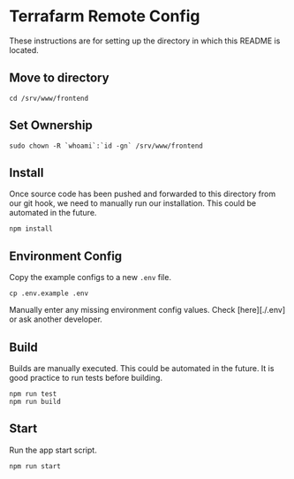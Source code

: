 # Terrafarm Remote Config

These instructions are for setting up the directory in which this README is located.

## Move to directory
```
cd /srv/www/frontend
```

## Set Ownership
```
sudo chown -R `whoami`:`id -gn` /srv/www/frontend
```

## Install
Once source code has been pushed and forwarded to this directory from our git hook,
we need to manually run our installation. This could be automated in the future.
```
npm install
```

## Environment Config
Copy the example configs to a new `.env` file.
```
cp .env.example .env
```
Manually enter any missing environment config values. Check [here][./.env] or
ask another developer.

## Build
Builds are manually executed. This could be automated in the future. It is good
practice to run tests before building.
```
npm run test
npm run build
```

## Start
Run the app start script.
```
npm run start
```
